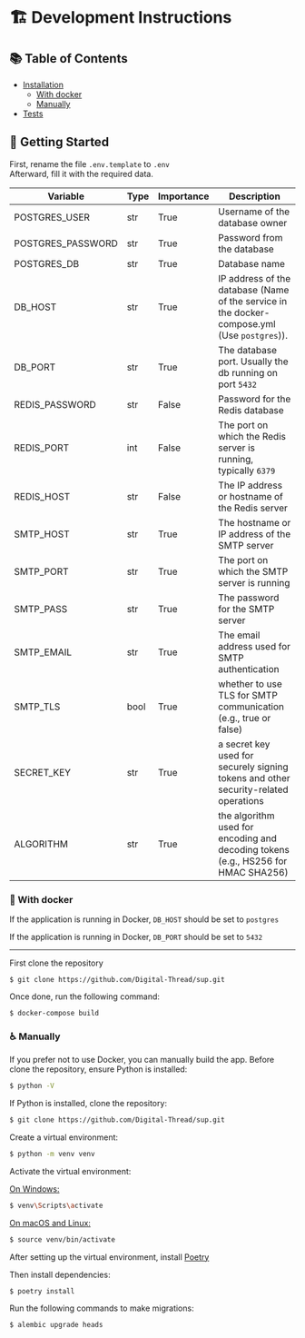 # :building_construction: Development Instructions

## :books: Table of Contents

- [Installation](#construction_worker-getting-started)
  - [With docker](#construction-with-docker)
  - [Manually](#wheelchair-manually)
- [Tests](#test_tube-tests)

## :construction_worker: Getting Started

First, rename the file `.env.template` to `.env`\
Afterward, fill it with the required data.

| Variable          | Type | Importance | Description                                                                                  |
| ----------------- | ---- | ---------- | -------------------------------------------------------------------------------------------- |
| POSTGRES_USER     | str  | True       | Username of the database owner                                                               |
| POSTGRES_PASSWORD | str  | True       | Password from the database                                                                   |
| POSTGRES_DB       | str  | True       | Database name                                                                                |
| DB_HOST           | str  | True       | IP address of the database (Name of the service in the docker-compose.yml (Use `postgres`)). |
| DB_PORT           | str  | True       | The database port. Usually the db running on port `5432`                                     |
| REDIS_PASSWORD    | str  | False      | Password for the Redis database                                                              |
| REDIS_PORT        | int  | False      | The port on which the Redis server is running, typically `6379`                              |
| REDIS_HOST        | str  | False      | The IP address or hostname of the Redis server                                               |
| SMTP_HOST         | str  | True       | The hostname or IP address of the SMTP server                                                |
| SMTP_PORT         | str  | True       | The port on which the SMTP server is running                                                 |
| SMTP_PASS         | str  | True       | The password for the SMTP server                                                             |
| SMTP_EMAIL        | str  | True       | The email address used for SMTP authentication                                               |
| SMTP_TLS          | bool | True       | whether to use TLS for SMTP communication (e.g., true or false)                              |
| SECRET_KEY        | str  | True       | a secret key used for securely signing tokens and other security-related operations          |
| ALGORITHM         | str  | True       | the algorithm used for encoding and decoding tokens (e.g., HS256 for HMAC SHA256)            |

### :construction: With docker

If the application is running in Docker, `DB_HOST` should be set to `postgres`

If the application is running in Docker, `DB_PORT` should be set to `5432`

______________________________________________________________________

First clone the repository

```shell
$ git clone https://github.com/Digital-Thread/sup.git
```

Once done, run the following command:

```shell
$ docker-compose build
```

### :wheelchair: Manually

If you prefer not to use Docker, you can manually build the app.
Before clone the repository, ensure Python is installed:

```sh
$ python -V
```

If Python is installed, clone the repository:

```sh
$ git clone https://github.com/Digital-Thread/sup.git
```

Create a virtual environment:

```sh
$ python -m venv venv
```

Activate the virtual environment:

<u>On Windows:</u>

```sh
$ venv\Scripts\activate
```

<u>On macOS and Linux:</u>

```sh
$ source venv/bin/activate
```

After setting up the virtual environment,
install [Poetry](https://python-poetry.org/docs/#installing-with-the-official-installer)

Then install dependencies:

```shell
$ poetry install
```

Run the following commands to make migrations:

```sh
$ alembic upgrade heads
```
